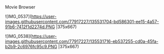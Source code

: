 Movie Browser

![IMG_0537](https://user-images.githubusercontent.com/77917227/135531704-bd586301-ee15-4a57-91b6-7412f1d2274d.PNG |375x667)


![IMG_0538](https://user-images.githubusercontent.com/77917227/135531716-eb537255-cd0a-45fa-b2b9-2c6976fc95c9.PNG |375x667)

